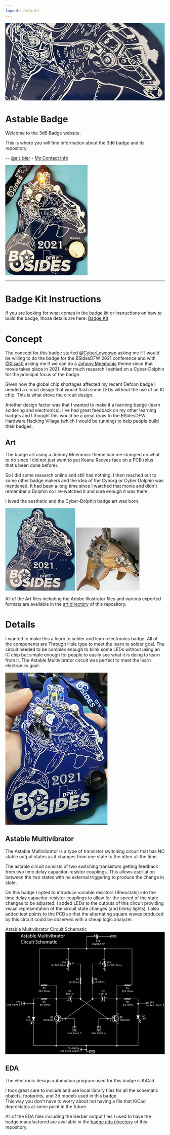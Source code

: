 ```yaml
---
layout: default
---
```


![Hero Image](Hero.png)

# Astable Badge

Welcome to the 3d6 Badge website.

This is where you will find information about the 3d6 badge and its repository.

-- [@alt_bier](https://twitter.com/alt_bier)  - [My Contact Info](https://gowen.net/about)

![Animated](astable_badge_animated.gif)

---

# Badge Kit Instructions

If you are looking for what comes in the badge kit or instructions on how to build the badge, those details are here: [Badge Kit](badgekit.md)

# Concept

The concept for this badge started [@CyberLowdown](https://twitter.com/CyberLowdown) asking me if I would be willing to do the badge for the BSidesDFW 2021 conference and with [@0isac0](https://twitter.com/0isac0) asking me if we can do a [Johnny Mnemonic](https://www.imdb.com/title/tt0113481/) theme since that movie takes place in 2021.
After much research I settled on a Cyber-Dolphin for the principal focus of the badge.

Given how the global chip shortages affected my recent Defcon badge I needed a circuit design that would flash some LEDs without the use of an IC chip.  This is what drove the circuit design.

Another design factor was that I wanted to make it a learning badge (learn soldering and electronics).  I've had great feedback on my other learning badges and I thought this would be a great draw to the BSidesDFW Hardware Hacking Village (which I would be running) to help people build their badges.

## Art

The badge art using a Johnny Mnemonic theme had me stumped on what to do since I did not just want to put Keanu Reeves face on a PCB (plus that's been done before).

So I did some research online and still had nothing.  I then reached out to some other badge makers and the idea of the Cyborg or Cyber Dolphin was mentioned.  It had been a long time since I watched that movie and didn't remember a Dolphin so I re-watched it and sure enough it was there.  

I loved the aesthetic and the Cyber-Dolphin badge art was born.

![Badge_Front_sm](astable_badge_front_sm.jpg)
![CyberDolphin_sm](CyberDolphin_sm.jpg)

All of the Art files including the Adobe Illustrator files and various exported formats are available in the [art directory](https://github.com/gowenrw/astable_badge/tree/main/art) of this repository.


# Details

I wanted to make this a learn to solder and learn electronics badge.
All of the components are Through Hole type to meet the learn to solder goal.
The circuit needed to be complex enough to blink some LEDs without using an IC chip but simple enough for people to easily see what it is doing to learn from it.
The Astable Multivibrator circuit was perfect to meet the learn electronics goal.

![Badge_Assembled](astable_badge_assembled.jpg)

## Astable Multivibrator

The Astable Multivibrator is a type of transistor switching circuit that has NO stable output states as it changes from one state to the other all the time.

The astable circuit consists of two switching transistors getting feedback from two time delay capacitor-resistor couplings.
This allows oscillation between the two states with no external triggering to produce the change in state.

On this badge I opted to introduce variable resistors (Rheostats) into the time delay capacitor-resistor couplings to allow for the speed of the state changes to be adjusted.
I added LEDs to the outputs of this circuit providing visual representation of the circuit state changes (and blinky lights).
I also added test points to the PCB so that the alternating square waves produced by this circuit could be observed with a cheap logic analyzer.

Astable Multivibrator Circuit Schematic
![Astable_Multivibrator](astable_badge_schem-01_sm.jpg)

## EDA

The electronic design automation program used for this badge is KiCad.

I took great care to include and use local library files for all the schematic objects, footprints, and 3d models used in this badge.  
This way you don't have to worry about not having a file that KiCad depreciates at some point in the future.

All of the EDA files including the Gerber output files I used to have the badge manufactured are available in the [badge eda directory](https://github.com/gowenrw/astable_badge/tree/main/eda/astable_badge) of this repository.
